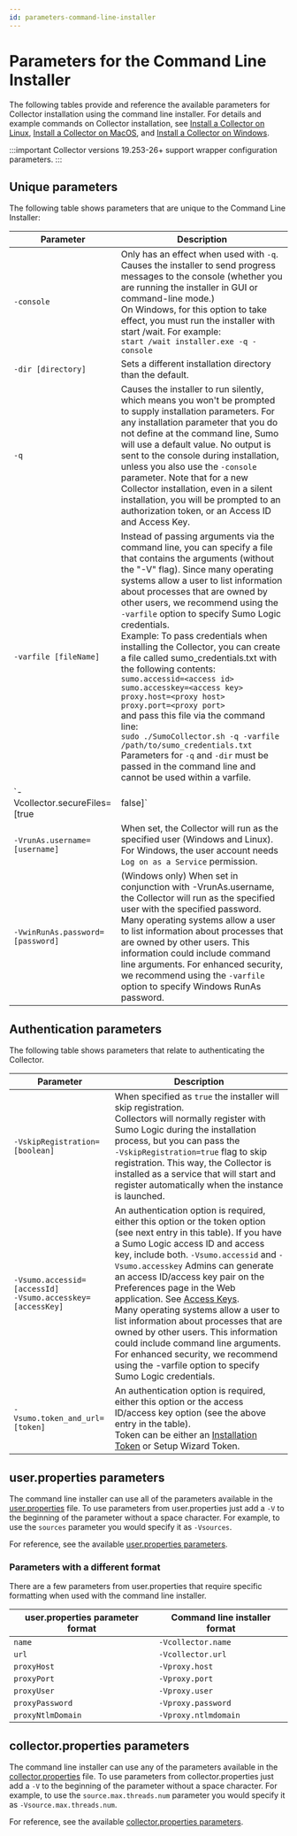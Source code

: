 ```yaml
---
id: parameters-command-line-installer
---
```


# Parameters for the Command Line Installer

The following tables provide and reference the available parameters for Collector installation using the command line installer. For details and example commands on Collector installation, see [Install a Collector on Linux](../install-collector-linux.md), [Install a Collector on MacOS](../install-collector-macos.md), and [Install a Collector on Windows](../install-collector-windows.md). 

:::important
Collector versions 19.253-26+ support wrapper configuration parameters.
:::

## Unique parameters

The following table shows parameters that are unique to the Command Line Installer:

| Parameter | Description |
|--|--|
| `-console` | Only has an effect when used with `-q`. Causes the installer to send progress messages to the console (whether you are running the installer in GUI or command-line mode.)<br/>On Windows, for this option to take effect, you must run the installer with start /wait. For example:<br/>`start /wait installer.exe -q -console` |
| `-dir [directory]` | Sets a different installation directory than the default. |
| `-q` | Causes the installer to run silently, which means you won't be prompted to supply installation parameters. For any installation parameter that you do not define at the command line, Sumo will use a default value. No output is sent to the console during installation, unless you also use the `-console` parameter.  Note that for a new Collector installation, even in a silent installation, you will be prompted to an authorization token, or an Access ID and Access Key. |
| `-varfile [fileName]` | Instead of passing arguments via the command line, you can specify a file that contains the arguments (without the "-V" flag).  Since many operating systems allow a user to list information about processes that are owned by other users, we recommend using the `-varfile` option to specify Sumo Logic credentials.<br/>Example: To pass credentials when installing the Collector, you can create a file called sumo_credentials.txt with the following contents:<br/>`sumo.accessid=<access id>`<br/>`sumo.accesskey=<access key>`<br/>`proxy.host=<proxy host>`<br/>`proxy.port=<proxy port>`<br/>and pass this file via the command line:<br/>`sudo ./SumoCollector.sh -q -varfile /path/to/sumo_credentials.txt`<br/>Parameters for `-q` and `-dir` must be passed in the command line and cannot be used within a varfile. |
| `-Vcollector.secureFiles=[true|false]` | By default, new Collector installations will use [Enhanced File System Security](enhanced-file-system-security-installed-collectors.md). To disable this feature during installation, use the command line argument:<br/>`-Vcollector.secureFiles=false` |
| `-VrunAs.username=[username]` | When set, the Collector will run as the specified user (Windows and Linux). For Windows, the user account needs `Log on as a Service` permission. |
| `-VwinRunAs.password=[password]` | (Windows only) When set in conjunction with -VrunAs.username, the Collector will run as the specified user with the specified password.<br/>Many operating systems allow a user to list information about processes that are owned by other users. This information could include command line arguments. For enhanced security, we recommend using the `-varfile` option to specify Windows RunAs password. |

## Authentication parameters

The following table shows parameters that relate to authenticating the
Collector.

| Parameter | Description |
|--|--|
| `-VskipRegistration=[boolean]` | When specified as `true` the installer will skip registration.<br/>Collectors will normally register with Sumo Logic during the installation process, but you can pass the `‑VskipRegistration=true` flag to skip registration. This way, the Collector is installed as a service that will start and register automatically when the instance is launched. |
| `-Vsumo.accessid=[accessId]`<br/>`-Vsumo.accesskey=[accessKey]` | An authentication option is required, either this option or the token option (see next entry in this table). If you have a Sumo Logic access ID and access key, include both. `-Vsumo.accessid` and `-Vsumo.accesskey` Admins can generate an access ID/access key pair on the Preferences page in the Web application. See [Access Keys](https:///Manage/Security/Access-Keys).<br/>Many operating systems allow a user to list information about processes that are owned by other users. This information could include command line arguments. For enhanced security, we recommend using the -varfile option to specify Sumo Logic credentials. |
| `-Vsumo.token_and_url=[token]` | An authentication option is required, either this option or the access ID/access key option (see the above entry in the table).<br/>Token can be either an [Installation Token](/Manage/Security/Installation_Tokens) or Setup Wizard Token. |

## user.properties parameters

The command line installer can use all of the parameters available in the [user.properties](user-properties.md) file. To use parameters from user.properties just add a `-V` to the beginning of the parameter without a space character. For example, to use the `sources` parameter you would specify it as `-Vsources`.  
  
For reference, see the available [user.properties parameters](user-properties.md).

### Parameters with a different format

There are a few parameters from user.properties that require specific
formatting when used with the command line installer.

| user.properties parameter format | Command line installer format |
|--------------------------------------|-----------------------------------|
| `name` | `-Vcollector.name ` |
| `url` | `-Vcollector.url` |
| `proxyHost` | `-Vproxy.host ` |
| `proxyPort` | `-Vproxy.port` |
| `proxyUser` | `-Vproxy.user` |
| `proxyPassword` | `-Vproxy.password` |
| `proxyNtlmDomain` | `-Vproxy.ntlmdomain` |

## collector.properties parameters

The command line installer can use any of the parameters available in the [collector.properties](collector-properties.md) file. To use parameters from collector.properties just add a `-V` to the beginning of the parameter without a space character. For example, to use the `source.max.threads.num` parameter you would specify it as `-Vsource.max.threads.num`. 

For reference, see the available [collector.properties parameters](collector-properties.md).

<!-- Hidden table

|  Parameter | Type | Description | Default Value |
|--|--|--|--|
| -Valerts.ttl.min                                   | integer  | Duration in minutes before deleting alerts stored in the Collector directory.                                                                   | 180                                                              |
| -Vaws.metadata.cache.enabled                       | boolean  | Enable fetching and caching AWS-specific local metadata.                                                                                        | true                                                             |
| -Vaws.metadata.cache.fetch.timeout.ms              | integer  | HTTP connection timeout in milliseconds when attempting to fetch AWS-specific local metadata.                                                   | 1000                                                             |
| -Vaws.metadata.cache.url                           | string   | AWS-specific URL to fetch local metadata to cache.                                                                                              | http://169.254.169.254/latest/dynamic/instance-identity/document |
| -Vcollector.backoff.max.timeInMillis               | integer  | Maximum backoff duration in milliseconds for Windows Event Log Sources.                                                                         | 60000                                                            |
| -Vcollector.backoff.min.timeInMillis               | integer  | Initial backoff duration in milliseconds for Windows Event Log Sources.                                                                         | 5000                                                             |
| -Vcollector.connection.fixCount                    | integer  | Specifies a fixed number of connections to establish when sending data to Sumo Logic. Must be less than or equal to `collector.connection.max`. | -1                                                               |
| -Vcollector.connection.max                         | integer  | Maximum number of connections to establish when sending data to Sumo Logic.                                                                     | 3                                                                |
| -Vcollector.localfile.inputType                    | string   | Override for the type of local file reading mechanism. Possible override values include "nonblocking" and "simple".                             | NULL                                                             |
| -Vcollector.localFile.oldFileMaxEps                | integer  | Number of events per second used to determine how long to sleep when monitoring an old file.                                                    | 500                                                              |
| -Vcollector.localFile.oldThresholdMillis           | integer  | Duration in milliseconds after which to move a monitored file to "old" working set.                                                             | 900000                                                           |
| -Vcollector.metrics.dumper.millis                  | integer  | Time period in milliseconds to log Collector metrics and usage information to collector-usage.log.                                              | 600000                                                           |
| -Vcollector.pipeline.maxMessageCount               | integer  | Number of messages to accumulate before flushing the log outbound queue.                                                                        | 1000                                                             |
| -Vcollector.pipeline.maxMessagesSize               | integer  | Size in bytes to accumulate before flushing the log outbound queue.                                                                             | 1048576                                                          |
| -Vcollector.pipeline.metrics.maxMessageCount       | integer  | Number of messages to accumulate before flushing the metrics outbound queue.                                                                    | 1000                                                             |
| -Vcollector.pipeline.metrics.maxMessagesSize       | integer  | Size in bytes to accumulate before flushing the metrics outbound queue.                                                                         | 1048576                                                          |
| -Vcollector.pipeline.metrics.windowSizeMillis      | integer  | Time period in milliseconds to flush the metrics outbound queue.                                                                                | 200                                                              |
| -Vcollector.pipeline.windowSizeMillis              | integer  | Time period in milliseconds to flush the log outbound queue.                                                                                    | 1000                                                             |
| -Vcollector.registration.delay.ms                  | integer  | Delay in milliseconds for Collector registration.                                                                                               | 0                                                                |
| -Vcollector.syslog.udp.readBufferSize              | integer  | Maximum size in bytes to buffer payloads received via UDP with Syslog Sources.                                                                  | 2048                                                             |
| -Vcollector.wildcard.fpSize                        | integer  | Fingerprint size to use (in bytes) when determining new file rotation.                                                                          | 2048                                                             |
| -Vcollector.wildcard.pathMatcher                   | string   | Path expression matcher to use when evaluating file paths.                                                                                      | RegexPathExpressionMatcher                                       |
| -Vcollector.winlog.dcom.connectionTimeout          | integer  | WMI connection timeout in milliseconds for Windows Event Log Sources.                                                                           | 60000                                                            |
| -Vcollector.winlog.dcom.notificationSessionTimeout | integer  | WMI notification session timeout in milliseconds for Windows Event Log Sources.                                                                 | 1800000                                                          |
| -Vcollector.winlog.dcom.querySessionTimeout        | integer  | WMI query session timeout in milliseconds for Windows Event Log Sources.                                                                        | 30000                                                            |
| -Vcollector.winlog.initial.sleep.ms                | integer  | Duration in milliseconds to sleep before checking for missed events between catch up and first notification.                                    | 10000                                                            |
| -Vcollector.winlog.maxThreads                      | integer  | Maximum number of threads to use when processing Windows events.                                                                                | 16                                                               |
| -Vcollector.winlog.queryBatchSize                  | integer  | Number of elements to fetch during catch up for Windows Event Log Sources.                                                                      | 20000                                                            |
| -Vcollector.winlog.queryDoCatchup                  | boolean  | Enable running catchup queries for Windows Event Log Sources.                                                                                   | true                                                             |
| -Vcollector.winlog.queryLongWaitTime               | integer  | Duration in milliseconds to sleep for long queries performed by Windows Event Log Sources.                                                      | 3000                                                             |
| -Vcollector.winlog.queryShortWaitTime              | integer  | Duration in milliseconds to sleep for short queries performed by Windows Event Log Sources.                                                     | 250                                                              |
| -Vcollector.winlog.retryConnection                 | integer  | Duration in milliseconds to wait before retrying a failed connection on Windows Event Log Sources.                                              | 15000                                                            |
| -Vcommand.fetch.maxRetry                           | integer  | Maximum number of times to retry fetching remote commands from Sumo Logic before closing the command channel.                                   | 15                                                               |
| -Vcommand.fetch.retryInterval                      | integer  | Time period in milliseconds to retry fetching remote commands from Sumo Logic.                                                                  | 5000                                                             |
| -Vdocker.apiVersion                                | string   | Override for Docker API version to use when collecting from Docker container sources.                                                           | NULL                                                             |
| -Vdocker.blockProblematicContainerInMs             | integer  | Maximum time in milliseconds to block retry for error-producing Docker container sources.                                                       | 900000                                                           |
| -Vdocker.maxContainerErrorPerMinute                | integer  | Maximum number of error retry attempts per Docker container source.                                                                             | 20                                                               |
| -Vdocker.maxPerContainerConnections                | integer  | Maximum number of Docker container connections to monitor per source.                                                                           | 40                                                               |
| -Vforwarding.hcp.dateStamperFormat                 | string   | Timestamp format to use when forwarding data to a REST sink source.                                                                             | yyyy-MM-dd                                                       |
| -Vforwarding.http.iso8859                          | boolean  | Enable forwarding ISO-8859 entities to a REST sink source.                                                                                      | false                                                            |
| -Vforwarding.syslog.maxMessageSize                 | integer  | Sets the segment size in bytes of forwarded syslog messages.                                                                                    | 1024                                                             |
| -VfreeSpace.threshold.percent                      | integer  | Percentage threshold of free disk space after which the Collector enters flushing mode.                                                         | 10                                                               |
| -Vgraphite.hostname                                | string   | Override the hostname of the syslog server for legacy Graphite sources.                                                                         | NULL                                                             |
| -Vhttp.connectionTimeout                           | integer  | HTTP connection timeout in milliseconds when attempting to send data to Sumo Logic.                                                             | 60000                                                            |
| -Vhttp.socketTimeout                               | integer  | HTTP socket timeout in milliseconds when attempting to send data to Sumo Logic.                                                                 | 60000                                                            |
| -Vhttp.transmitter.retry.sleep.ms                  | integer  | Duration in milliseconds to sleep before retrying sending on connection failure.                                                                | 5000                                                             |
| -VhttpAppender.disable                             | boolean  | Disable diagnostic HTTP appender for Collector logging.                                                                                         | false                                                            |
| -Vjson.sync.sleep.time                             | integer  | Time period in milliseconds to check for changes to the Sources JSON sync file.                                                                 | 1000                                                             |
| -Vjson.sync.waiting.after.fail                     | integer  | Duration in milliseconds to wait before retrying to sync to a JSON source sync file after failure.                                              | 600000                                                           |
| -Vlocal.win.event.collection.flag                  | string   | Override for the type of local Windows event collection. Possible override values include "0" for legacy mode.                                  | NULL                                                             |
| -Vlocal.win.event.collection.legacy                | string   | Override for the type of local Windows event collection. Possible override values include "1" for legacy mode.                                  | NULL                                                             |
| -VlocalWindowsEventLog.batchSize                   | integer  | Number of elements to fetch per batch for Windows Event Log Sources.                                                                            | 512                                                              |
| -VlocalWindowsEventLog.sleepIntervalMs             | integer  | Sleep time in milliseconds to wait in between fetching events for Windows Event Log Sources.                                                    | 0                                                                |
| -VLogSender.pause.override                         | boolean  | Pause sending HTTP data from the log sender to Sumo Logic.                                                                                      | false                                                            |
| -Vmetadata.cache.expiration.sec                    | integer  | Duration in seconds to expire and retry fetching local metadata cached by the Collector.                                                        | 600                                                              |
| -VMetricsSender.pause.override                     | boolean  | Pause sending HTTP data from the metric sender to Sumo Logic.                                                                                   | false                                                            |
| -Voffline.numRetries                               | integer  | Number of retry attempts before entering offline collection mode on connection failure.                                                         | 3                                                                |
| -Vpaging.lowerbound.mb                             | integer  | Size in megabytes of free storage space available after which the Collector exits flushing mode.                                                | 32                                                               |
| -Vpaging.upperbound.mb                             | integer  | Size in megabytes of free storage space available after which the collector enters flushing mode.                                               | 2048                                                             |
| -VpileAggregator.maxBatchPayloadSize               | integer  | Maximum size in bytes to accumulate to flush aggregated piles for log pipeline.                                                                 | 4194304                                                          |
| -VpileAggregator.maxPiles                          | integer  | Maximum number of piles to aggregate before flushing piles for log pipeline.                                                                    | 5                                                                |
| -VpileAggregator.metrics.maxBatchPayloadSize       | integer  | Maximum size in bytes to accumulate to flush aggregated piles for metrics pipeline.                                                             | 1048576                                                          |
| -VpileAggregator.metrics.maxPiles                  | integer  | Maximum number of piles to aggregate before flushing piles for metrics pipeline.                                                                | 10                                                               |
| -VpileAggregator.metrics.period                    | integer  | Time period in milliseconds to flush aggregated piles for metrics pipeline.                                                                     | 1000                                                             |
| -VpileAggregator.period                            | integer  | Time period in milliseconds to flush aggregated piles for log pipeline.                                                                         | 1000                                                             |
| -Vqueue.checking.interval.sec                      | integer  | Time period in seconds the collector will calculate outbound queue statistics.                                                                  | 300                                                              |
| -Vqueue.max.disk.gb                                | integer  | Size in gigabytes for on-disk outbound queue for log sources.                                                                                   | 3                                                                |
| -Vqueue.max.memory.mb                              | integer  | Size in megabytes for in-memory outbound queue for log sources.                                                                                 | 8                                                                |
| -Vqueue.metrics.max.disk.gb                        | integer  | Size in gigabytes for on-disk outbound queue for metric sources.                                                                                | 1                                                                |
| -Vqueue.metrics.max.memory.mb                      | integer  | Size in megabytes for in-memory outbound queue for metric sources.                                                                              | 8                                                                |
| -Vrefresh.event.session.period                     | integer  | Time period in milliseconds to refresh the event session for Windows Event Log Sources.                                                         | 3600000                                                          |
| -Vrefresh.local.log.names.period                   | integer  | Time period in milliseconds to retrieve log names for new event logs for Windows Event Log Sources.                                             | 86400000                                                         |
| -Vremote.file.connect.retries                      | integer  | Number of retry attempts when connecting to a remote file host.                                                                                 | 3                                                                |
| -Vsource.max.threads.num                           | integer  | Maximum number of threads to use when scanning files for a given source.                                                                        | 6                                                                |
| -Vsource.scan.file.cacheTtl                        | integer  | Maximum time duration in milliseconds before repopulating directory hierarchy.                                                                  | 1800000                                                          |
| -Vssh.host.verify.file                             | string   | File path of SSH host key verification file to use when verifying remote hosts.                                                                 | NULL                                                             |
| -Vstreaming.metrics.hostname                       | string   | Override the hostname of the syslog server for Streaming Metrics source types.                                                                  | NULL                                                             |
| -Vsyslog.dns.cache.timeout                         | integer  | Timeout in milliseconds to resolve DNS host lookup information for Syslog Sources.                                                              | 300000                                                           |
| -Vsyslog.hostname                                  | string   | Host name that identifies the network interface Syslog Sources should bind to.                                                                  | NULL                                                             |
| -Vtcp.syslog.server.socket.timeout.ms              | integer  | Duration in milliseconds socket timeout to use for Syslog Sources. Set to 0 to disable the timeout.                                             | 120000                                                           |
| -VthreadDumps.enabled                              | boolean  | Enable periodic thread dumps to be printed to the collector.log file.                                                                           | false                                                            |
| -VthreadDumps.frequencyMs                          | integer  | Time period in milliseconds to log thread dumps when thread dumps are enabled.                                                                  | 60000                                                            |
| -Vupgrade.auto.enabled                             | boolean  | Enable automatic upgrade check for the Collector.                                                                                               | false                                                            |
| -Vupgrade.check.frequency                          | integer  | Time period in seconds to check for upgrades when automatic upgrades are enabled.                                                               | 3600                                                             |
| -Vwaiting.time.before.stop.thread                  | integer  | Duration in milliseconds to wait before the monitoring of the Sources JSON sync file is stopped.                                                | 15000                                                            |
| -Vwildcard.inputs.handler.removed.input.timeout    | integer  | Duration in milliseconds to wait before the monitoring of an unmodified file is stopped.                                                        | 1800000                                                          |
| -Vwindows.local.jni                                | boolean  | Enable using JNI for local Windows Event Log Sources.                                                                                           | true                                                             |
| -Vwrapper.out.oom                                  | string   | Custom message to log upon OutOfMemory exception from Wrapper.                                                                                  | The JVM has run out of memory.                                   |
| -Vwrapper.out.stop                                 | string   | Custom message to log upon stopping the Wrapper.                                                                                                | Wrapper Stopped                                                  |
-->
